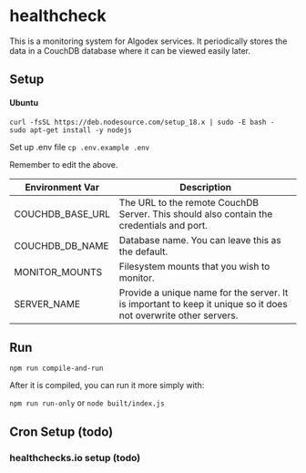 # healthcheck
This is a monitoring system for Algodex services. It periodically stores the data in a CouchDB database where it can be viewed easily later.

## Setup

#### Ubuntu

```
curl -fsSL https://deb.nodesource.com/setup_18.x | sudo -E bash -
sudo apt-get install -y nodejs
```

Set up .env file
`cp .env.example .env`

Remember to edit the above.

| Environment Var  | Description                                                                                                     |
|------------------|-----------------------------------------------------------------------------------------------------------------|
| COUCHDB_BASE_URL | The URL to the remote CouchDB Server. This should also contain the credentials and port.                        |
| COUCHDB_DB_NAME  | Database name. You can leave this as the default.                                                               |
| MONITOR_MOUNTS   | Filesystem mounts that you wish to monitor.                                                                     |
| SERVER_NAME      | Provide a unique name for the server. It is important to keep it unique so it does not overwrite other servers. |

## Run

`npm run compile-and-run`

After it is compiled, you can run it more simply with:

`npm run run-only` or `node built/index.js`

## Cron Setup (todo)

### healthchecks.io setup (todo)



